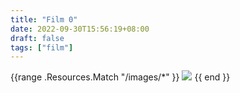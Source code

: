 ```yaml
---
title: "Film 0"
date: 2022-09-30T15:56:19+08:00
draft: false
tags: ["film"]
---
```

{{range .Resources.Match "/images/*" }}
    <img src="{{ .RelPermalink }}" />
{{ end }}
